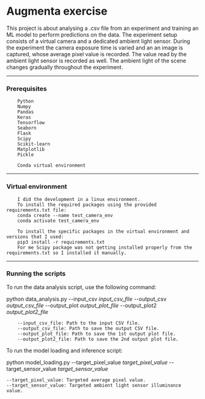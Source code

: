 # Augmenta exercise

This project is about analysing a .csv file from an experiment and training an ML model to perform predictions on the data. The experiment setup consists of a virtual camera and a dedicated ambient light sensor. During the experiment the camera exposure time is varied and an an image is captured, whose average pixel value is recorded. The value read by the ambient light sensor is recorded as well. The ambient light of the scene changes gradually throughout the experiment.

-----

### Prerequisites
    
        Python 
        Numpy
        Pandas
        Keras
        Tensorflow
        Seaborn
        Flask
        Scipy
        Scikit-learn
        Matplotlib
        Pickle

        Conda virtual environment

------
### Virtual environment

        I did the development in a linux environment.
        To install the required packages using the provided requirements.txt file:
        conda create --name test_camera_env
        conda activate test_camera_env

        To install the specific packages in the virtual environment and versions that I used:
        pip3 install -r requirements.txt
        For me Scipy package was not getting installed properly from the requirements.txt so I installed it manually.

------
### Running the scripts

To run the data analysis script, use the following command:

python data_analysis.py --input_csv *input_csv_file* --output_csv *output_csv_file* --output_plot *output_plot_file* --output_plot2 *output_plot2_file*

        --input_csv_file: Path to the input CSV file.
        --output_csv_file: Path to save the output CSV file.
        --output_plot_file: Path to save the 1st output plot file.
        --output_plot2_file: Path to save the 2nd output plot file.

To run the model loading and inference script:

python model_loading.py --target_pixel_value *target_pixel_value* --target_sensor_value *target_sensor_value*

    --target_pixel_value: Targeted average pixel value.
    --target_sensor_value: Targeted ambient light sensor illuminance value.

